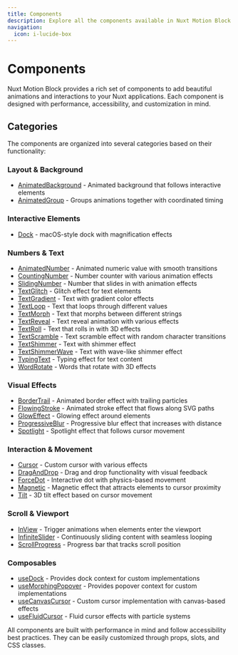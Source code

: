 ```yaml
---
title: Components
description: Explore all the components available in Nuxt Motion Block.
navigation:
  icon: i-lucide-box
---
```


# Components

Nuxt Motion Block provides a rich set of components to add beautiful animations and interactions to your Nuxt applications. Each component is designed with performance, accessibility, and customization in mind.

## Categories

The components are organized into several categories based on their functionality:

### Layout & Background
- [AnimatedBackground](/components/animated-background) - Animated background that follows interactive elements
- [AnimatedGroup](/components/animated-group) - Groups animations together with coordinated timing

### Interactive Elements
- [Dock](/components/dock) - macOS-style dock with magnification effects

### Numbers & Text
- [AnimatedNumber](/components/animated-number) - Animated numeric value with smooth transitions
- [CountingNumber](/components/counting-number) - Number counter with various animation effects
- [SlidingNumber](/components/sliding-number) - Number that slides in with animation effects
- [TextGlitch](/components/text-glitch) - Glitch effect for text elements
- [TextGradient](/components/text-gradient) - Text with gradient color effects
- [TextLoop](/components/text-loop) - Text that loops through different values
- [TextMorph](/components/text-morph) - Text that morphs between different strings
- [TextReveal](/components/text-reveal) - Text reveal animation with various effects
- [TextRoll](/components/text-roll) - Text that rolls in with 3D effects
- [TextScramble](/components/text-scramble) - Text scramble effect with random character transitions
- [TextShimmer](/components/text-shimmer) - Text with shimmer effect
- [TextShimmerWave](/components/text-shimmer-wave) - Text with wave-like shimmer effect
- [TypingText](/components/typing-text) - Typing effect for text content
- [WordRotate](/components/word-rotate) - Words that rotate with 3D effects

### Visual Effects
- [BorderTrail](/components/border-trail) - Animated border effect with trailing particles
- [FlowingStroke](/components/flowing-stroke) - Animated stroke effect that flows along SVG paths
- [GlowEffect](/components/glow-effect) - Glowing effect around elements
- [ProgressiveBlur](/components/progressive-blur) - Progressive blur effect that increases with distance
- [Spotlight](/components/spotlight) - Spotlight effect that follows cursor movement

### Interaction & Movement
- [Cursor](/components/cursor) - Custom cursor with various effects
- [DragAndDrop](/components/drag-and-drop) - Drag and drop functionality with visual feedback
- [ForceDot](/components/force-dot) - Interactive dot with physics-based movement
- [Magnetic](/components/magnetic) - Magnetic effect that attracts elements to cursor proximity
- [Tilt](/components/tilt) - 3D tilt effect based on cursor movement

### Scroll & Viewport
- [InView](/components/in-view) - Trigger animations when elements enter the viewport
- [InfiniteSlider](/components/infinite-slider) - Continuously sliding content with seamless looping
- [ScrollProgress](/components/scroll-progress) - Progress bar that tracks scroll position

### Composables
- [useDock](/components/use-dock) - Provides dock context for custom implementations
- [useMorphingPopover](/components/use-morphing-popover) - Provides popover context for custom implementations
- [useCanvasCursor](/components/use-canvas-cursor) - Custom cursor implementation with canvas-based effects
- [useFluidCursor](/components/use-fluid-cursor) - Fluid cursor effects with particle systems

All components are built with performance in mind and follow accessibility best practices. They can be easily customized through props, slots, and CSS classes.